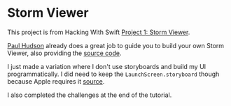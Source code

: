 # Storm Viewer

This project is from Hacking With Swift [Project 1: Storm Viewer](https://www.hackingwithswift.com/read/1/overview).

[Paul Hudson](https://www.hackingwithswift.com/about) already does a great job to guide you to build your own Storm Viewer, also providing the [source code](https://github.com/twostraws/HackingWithSwift/tree/master/project1).

I just made a variation where I don't use storyboards and build my UI programmatically. I did need to keep the `LaunchScreen.storyboard` though because Apple requires it [source](https://stackoverflow.com/questions/11117556/is-a-splash-screen-necessary-for-an-iphone-app).

I also completed the challenges at the end of the tutorial.
